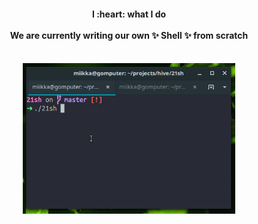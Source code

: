 <h4 align="center">
	I :heart: what I do<br><br>We are currently writing our own
	✨ Shell ✨ from scratch
	<br><br>
</h4>

<p align="center">
	<img width=340 src="https://github.com/tuommii/tuommii/blob/master/shell.gif">
</p>

<!--
**tuommii/tuommii** is a ✨ _special_ ✨ repository because its `README.md` (this file) appears on your GitHub profile.

Here are some ideas to get you started:

- 🌱 I’m currently learning ...
- 👯 I’m looking to collaborate on ...
- 🤔 I’m looking for help with ...
- 💬 Ask me about ...
- 📫 How to reach me: ...
- 😄 Pronouns: ...
- ⚡ Fun fact: ...
-->

